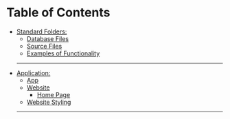 Table of Contents
======
- [Standard Folders:](#Header)
  * [Database Files](https://github.com/willembohrer-ndsu/CSCI-488-Human-Computer-Interaction/tree/master/Database)
  * [Source Files](https://github.com/willembohrer-ndsu/CSCI-488-Human-Computer-Interaction/tree/master/Sources)
  * [Examples of Functionality](https://github.com/willembohrer-ndsu/CSCI-488-Human-Computer-Interaction/tree/master/Examples)
  ---
- [Application:](https://youtu.be/UB6OK7NcDAI)
  * [App](attendance.py)
  * [Website](templates)
    * [Home Page](templates/main.html)
  * [Website Styling](static)
  ---
